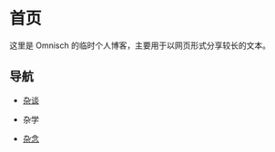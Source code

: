 # 首页

这里是 Omnisch 的临时个人博客，主要用于以网页形式分享较长的文本。

## 导航

- [杂谈](./zatdan/zatdan.md)

- 杂学

- [杂念](./zatnen/zatnen.md)
